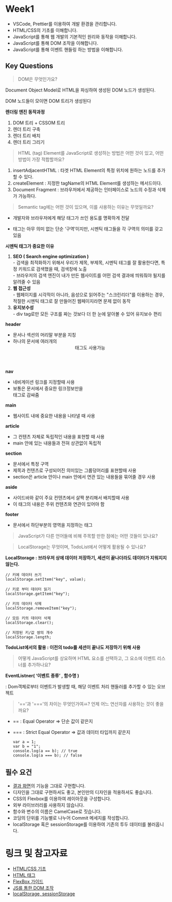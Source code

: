 # Week1

- VSCode, Prettier를 이용하여 개발 환경을 관리합니다.
- HTML/CSS의 기초를 이해합니다.
- JavaScript를 통해 웹 개발의 기본적인 원리와 동작을 이해합니다.
- JavaScript를 통해 DOM 조작을 이해합니다.
- JavaScript를 통해 이벤트 핸들링 하는 방법을 이해합니다.

## Key Questions

> DOM은 무엇인가요?

Document Object Model로 HTML을 파싱하여 생성된 DOM 노드가 생성된다. 

DOM 노드들이 모이면 DOM 트리가 생성된다

__렌더링 엔진 동작과정__

1. DOM 트리  + CSSOM 트리 
2. 렌더 트리 구축
3. 렌더 트리 배치
4. 렌더 트리 그리기
> HTML (tag) Element를 JavaScript로 생성하는 방법은 어떤 것이 있고, 어떤 방법이 가장 적합할까요?

  1. insertAdjacentHTML : 타겟 HTML Element의 특정 위치에 원하는 노드를 추가할 수 있다.
  2. createElement : 지정한 tagName의 HTML Element를 생성하는 메서드이다.
  3. Document Fragment : 브라우저에서 제공하는 인터페이스로 노드의 수정과 삭제가 가능하다.

> Semantic tag에는 어떤 것이 있으며, 이를 사용하는 이유는 무엇일까요?
  - 개발자와 브라우저에게 해당 태그가 쓰인 용도를 명확하게 전달
    
  - <div> 태그는 아무 의미 없는 단순 ‘구역’이지만, 시멘틱 태그들을 각 구역의 의미를 갖고 있음

  **시멘틱 태그가 중요한 이유**
  1. **SEO ( Search engine optimization )**   
    - 검색을 최적화하기 위해서 우리가 제목, 부제목, 시멘틱 테그를 잘 활용한다면, 특정 키워드로 검색했을 때, 검색창에 노출<br>
    - 브라우저의 검색 엔진이 내가 만든 웹사이트를 어떤 검색 결과에 띄워줘야 될지를 알려줄 수 있음
  3. **웹 접근성**   
    - 웹페이지를 시각적이 아니라, 음성으로 읽어주는 "스크린리더"를 이용하는 경우, 적절한 시멘틱 태그로 잘 만들어진 웹페이지라면 문제 없이 동작
  4. **유지보수성**   
    - div tag로만 모든 구조를 짜는 것보다 더 한 눈에 알아볼 수 있어 유지보수 편리

  __header__

  - 문서나 섹션의 머리말 부분을 지칭
  - 하나의 문서에 여러개의 <header>태그도 사용가능

  __nav__

  - 네비게이션 링크를 지정할때 사용
  - 보통은 문서에서 중요한 링크정보만을 <nav>태그로 감싸줌

  __main__

  - 웹사이트 내에 중요한 내용을 나타낼 때 사용

  __article__

  - 그 컨텐츠 자체로 독립적인 내용을 표현할 때 사용
  - main 안에 있는 내용들과 전혀 상관없이 독립적

  __section__

  - 문서에서 특정 구역
  - 제목과 컨텐츠로 구성되어진 의미있는 그룹덩어리를 표현할때 사용
  - section은 article 안이나 main 안에서 연관 있는 내용들을 묶어줄 경우 사용

  __aside__

  - 사이드바와 같이 주요 컨텐츠에서 살짝 분리해서 배치할때 사용
  - 이 태그의 내용은 주위 컨텐츠와 연관이 있어야 함

  __footer__

  - 문서에서 하단부분의 영역을 지정하는 태그


> JavaScript가 다른 언어들에 비해 주목할 만한 점에는 어떤 것들이 있나요?


> LocalStorage는 무엇이며, TodoList에서 어떻게 활용될 수 있나요?

   __LocalStorage : 브라우저 상에 데이터 저장하기, 세션이 끝나더라도 데이터가 지워지지 않는다.__
  
  ```
  // 키에 데이터 쓰기
  localStorage.setItem("key", value);
  
  // 키로 부터 데이터 읽기
  localStorage.getItem("key");
  
  // 키의 데이터 삭제
  localStorage.removeItem("key");
  
  // 모든 키의 데이터 삭제
  localStorage.clear();
  
  // 저장된 키/값 쌍의 개수
  localStorage.length;
  ```

   __TodoList에서의 활용 : 이전의 todo를 세션이 끝나도 저장하기 위해 사용__

> 어떻게 JavaScript를 상요하며 HTML 요소를 선택하고, 그 요소에 이벤트 리스너를 추가하나요?

  **EventListner( ‘이벤트 종류’ , 함수명 )**

  :  Dom객체로부터 이벤트가 발생할 때, 해당 이벤트 처리 핸들러를 추가할 수 있는 오브젝트

> '=='과 '==='의 차이는 무엇인가여ㅛ? 언제 어느 연산자를 사용하는 것이 좋을까요?

  - == : Equal Operator ⇒ 단순 값이 같은지

  - === : Strict Equal Operator ⇒ 값과 데이터 타입까지 같은지
    ```
    var a = 1; 
    var b = "1"; 
    console.log(a == b); // true 
    console.log(a === b); // false
    ```

## 필수 요건

- [결과 화면](https://gdsc-todo.vercel.app/)의 기능을 그대로 구현합니다.
- 디자인을 그대로 구현하셔도 좋고, 본인만의 디자인을 적용하셔도 좋습니다.
- CSS의 Flexbox를 이용하여 레이아웃을 구성합니다.
- 외부 라이브러리를 사용하지 않습니다.
- 함수와 변수의 이름은 CamelCase로 짓습니다.
- 코딩의 단위를 기능별로 나누어 Commit 메세지를 작성합니다. 
- localStorage 혹은 sessionStorage를 이용하여 기존의 투두 데이터를 불러옵니다.

# 링크 및 참고자료

- [HTML/CSS 기초](https://heropy.blog/2019/04/24/html-css-starter/)
- [HTML 태그](https://heropy.blog/2019/05/26/html-elements/)
- [FlexBox 가이드](https://heropy.blog/2018/11/24/css-flexible-box/)
- [JS를 통한 DOM 조작](https://velog.io/@bining/javascript-DOM-%EC%A1%B0%EC%9E%91%ED%95%98%EA%B8%B0#append)
- [localStorage, sessionStorage](https://www.daleseo.com/js-web-storage/)
